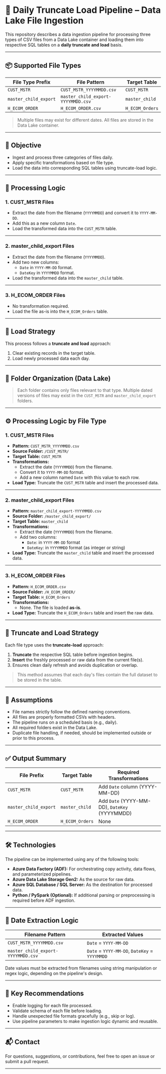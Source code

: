# 📁 Daily Truncate Load Pipeline – Data Lake File Ingestion

This repository describes a data ingestion pipeline for processing three types of CSV files from a Data Lake container and loading them into respective SQL tables on a **daily truncate and load** basis.

---

## 📦 Supported File Types

| File Type Prefix         | File Pattern                        | Target Table        |
|--------------------------|-------------------------------------|---------------------|
| `CUST_MSTR`              | `CUST_MSTR_YYYYMMDD.csv`            | `CUST_MSTR`         |
| `master_child_export`    | `master_child_export-YYYYMMDD.csv`  | `master_child`      |
| `H_ECOM_ORDER`           | `H_ECOM_ORDER.csv`                  | `H_ECOM_Orders`     |

> Multiple files may exist for different dates. All files are stored in the Data Lake container.

---

## 🚀 Objective

- Ingest and process three categories of files daily.
- Apply specific transformations based on file type.
- Load the data into corresponding SQL tables using truncate-load logic.

---

## 🔁 Processing Logic

### 1. **CUST_MSTR Files**

- Extract the date from the filename (`YYYYMMDD`) and convert it to `YYYY-MM-DD`.
- Add this as a new column `Date`.
- Load the transformed data into the `CUST_MSTR` table.

---

### 2. **master_child_export Files**

- Extract the date from the filename (`YYYYMMDD`).
- Add two new columns:
  - `Date` in `YYYY-MM-DD` format.
  - `DateKey` in `YYYYMMDD` format.
- Load the transformed data into the `master_child` table.

---

### 3. **H_ECOM_ORDER Files**

- No transformation required.
- Load the file as-is into the `H_ECOM_Orders` table.

---

## 🧹 Load Strategy

This process follows a **truncate and load** approach:

1. Clear existing records in the target table.
2. Load newly processed data each day.

---

## 📁 Folder Organization (Data Lake)







> Each folder contains only files relevant to that type. Multiple dated versions of files may exist in the `CUST_MSTR` and `master_child_export` folders.

---

## ⚙️ Processing Logic by File Type

### 1. **CUST_MSTR Files**

- **Pattern:** `CUST_MSTR_YYYYMMDD.csv`
- **Source Folder:** `/CUST_MSTR/`
- **Target Table:** `CUST_MSTR`
- **Transformations:**
  - Extract the date (`YYYYMMDD`) from the filename.
  - Convert it to `YYYY-MM-DD` format.
  - Add a new column named `Date` with this value to each row.
- **Load Type:** Truncate the `CUST_MSTR` table and insert the processed data.

---

### 2. **master_child_export Files**

- **Pattern:** `master_child_export-YYYYMMDD.csv`
- **Source Folder:** `/master_child_export/`
- **Target Table:** `master_child`
- **Transformations:**
  - Extract the date (`YYYYMMDD`) from the filename.
  - Add two columns:
    - `Date`: in `YYYY-MM-DD` format
    - `DateKey`: in `YYYYMMDD` format (as integer or string)
- **Load Type:** Truncate the `master_child` table and insert the processed data.

---

### 3. **H_ECOM_ORDER Files**

- **Pattern:** `H_ECOM_ORDER.csv`
- **Source Folder:** `/H_ECOM_ORDER/`
- **Target Table:** `H_ECOM_Orders`
- **Transformations:**
  - None. The file is loaded **as-is**.
- **Load Type:** Truncate the `H_ECOM_Orders` table and insert the raw data.

---

## 🔁 Truncate and Load Strategy

Each file type uses the **truncate-load** approach:

1. **Truncate** the respective SQL table before ingestion begins.
2. **Insert** the freshly processed or raw data from the current file(s).
3. Ensures clean daily refresh and avoids duplication or overlap.

> This method assumes that each day's files contain the full dataset to be stored in the table.

---

## 🧠 Assumptions

- File names strictly follow the defined naming conventions.
- All files are properly formatted CSVs with headers.
- The pipeline runs on a scheduled basis (e.g., daily).
- All required folders exist in the Data Lake.
- Duplicate file handling, if needed, should be implemented outside or prior to this process.

---

## ✅ Output Summary

| File Prefix          | Target Table      | Required Transformations            |
|----------------------|-------------------|-------------------------------------|
| `CUST_MSTR`          | `CUST_MSTR`       | Add `Date` column (YYYY-MM-DD)      |
| `master_child_export`| `master_child`    | Add `Date` (YYYY-MM-DD), `DateKey` (YYYYMMDD) |
| `H_ECOM_ORDER`       | `H_ECOM_Orders`   | None                                |

---

## 🛠️ Technologies

The pipeline can be implemented using any of the following tools:

- **Azure Data Factory (ADF):** For orchestrating copy activity, data flows, and parameterized pipelines.
- **Azure Data Lake Storage Gen2:** As the source for raw data.
- **Azure SQL Database / SQL Server:** As the destination for processed data.
- **Python / PySpark (Optional):** If additional parsing or preprocessing is required before ADF ingestion.

---

## 📅 Date Extraction Logic

| Filename Pattern                     | Extracted Values                   |
|--------------------------------------|------------------------------------|
| `CUST_MSTR_YYYYMMDD.csv`             | `Date` = `YYYY-MM-DD`              |
| `master_child_export-YYYYMMDD.csv`   | `Date` = `YYYY-MM-DD`, `DateKey` = `YYYYMMDD` |

Date values must be extracted from filenames using string manipulation or regex logic, depending on the pipeline's design.

---

## 📌 Key Recommendations

- Enable logging for each file processed.
- Validate schema of each file before loading.
- Handle unexpected file formats gracefully (e.g., skip or log).
- Use pipeline parameters to make ingestion logic dynamic and reusable.

---

## 📬 Contact

For questions, suggestions, or contributions, feel free to open an issue or submit a pull request.

---








